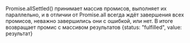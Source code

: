 Promise.allSettled() принимает массив промисов, выполняет их параллельно, и в отличии от Promise.all всегда ждёт завершения всех промисов, неважно завершились они с ошибкой, или нет. 
В итоге возвращает промис с массивом результатов {status: "fulfilled", value: результат}
